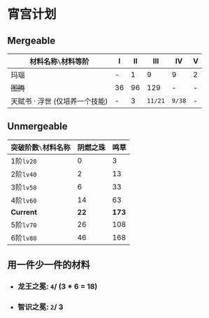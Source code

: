 # 宵宫计划

## Mergeable

| 材料名称`\`材料等阶 | I | II | III | IV | V |
| ----------------- | -- | -- | -- | -- | -- |
|   玛瑙   |  - |  1 |   9 | 9 | 2 |
| ~~图腾~~ | 36 | 96 | 129 | - | - |
| 天赋书 · 浮世 (仅培养一个技能) | - | 3 | `11/21` | `9/38` | - |

## Unmergeable

| 突破阶数`\`材料名称 | 阴燃之珠 | 鸣草 |
| ----------------- | -------- | --- |
| 1阶`lv20` |  0 |   3 |
| 2阶`lv40` |  2 |  13 |
| 3阶`lv50` |  6 |  33 |
| 4阶`lv60` | 14 |  63 |
| **Current** | **22** | **173** |
| 5阶`lv70` | 26 | 108 |
| 6阶`lv80` | 46 | 168 |

## 用一件少一件的材料

* ### 龙王之冕: `4`/ (3 \* 6 = 18)
* ### 智识之冕: `2`/ 3
